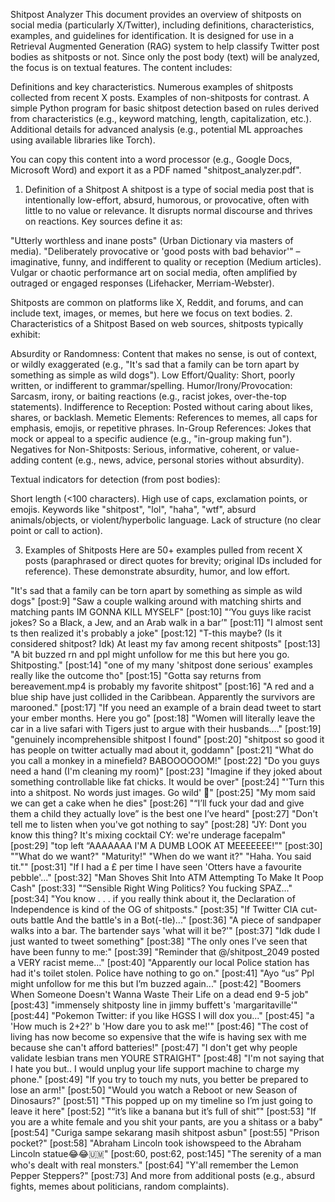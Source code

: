 Shitpost Analyzer
This document provides an overview of shitposts on social media (particularly X/Twitter), including definitions, characteristics, examples, and guidelines for identification. It is designed for use in a Retrieval Augmented Generation (RAG) system to help classify Twitter post bodies as shitposts or not. Since only the post body (text) will be analyzed, the focus is on textual features.
The content includes:

Definitions and key characteristics.
Numerous examples of shitposts collected from recent X posts.
Examples of non-shitposts for contrast.
A simple Python program for basic shitpost detection based on rules derived from characteristics (e.g., keyword matching, length, capitalization, etc.).
Additional details for advanced analysis (e.g., potential ML approaches using available libraries like Torch).

You can copy this content into a word processor (e.g., Google Docs, Microsoft Word) and export it as a PDF named "shitpost_analyzer.pdf".
1. Definition of a Shitpost
A shitpost is a type of social media post that is intentionally low-effort, absurd, humorous, or provocative, often with little to no value or relevance. It disrupts normal discourse and thrives on reactions. Key sources define it as:

"Utterly worthless and inane posts" (Urban Dictionary via masters of media).
"Deliberately provocative or 'good posts with bad behavior'" – imaginative, funny, and indifferent to quality or reception (Medium articles).
Vulgar or chaotic performance art on social media, often amplified by outraged or engaged responses (Lifehacker, Merriam-Webster).

Shitposts are common on platforms like X, Reddit, and forums, and can include text, images, or memes, but here we focus on text bodies.
2. Characteristics of a Shitpost
Based on web sources, shitposts typically exhibit:

Absurdity or Randomness: Content that makes no sense, is out of context, or wildly exaggerated (e.g., "It's sad that a family can be torn apart by something as simple as wild dogs").
Low Effort/Quality: Short, poorly written, or indifferent to grammar/spelling.
Humor/Irony/Provocation: Sarcasm, irony, or baiting reactions (e.g., racist jokes, over-the-top statements).
Indifference to Reception: Posted without caring about likes, shares, or backlash.
Memetic Elements: References to memes, all caps for emphasis, emojis, or repetitive phrases.
In-Group References: Jokes that mock or appeal to a specific audience (e.g., "in-group making fun").
Negatives for Non-Shitposts: Serious, informative, coherent, or value-adding content (e.g., news, advice, personal stories without absurdity).

Textual indicators for detection (from post bodies):

Short length (<100 characters).
High use of caps, exclamation points, or emojis.
Keywords like "shitpost", "lol", "haha", "wtf", absurd animals/objects, or violent/hyperbolic language.
Lack of structure (no clear point or call to action).

3. Examples of Shitposts
Here are 50+ examples pulled from recent X posts (paraphrased or direct quotes for brevity; original IDs included for reference). These demonstrate absurdity, humor, and low effort.

"It's sad that a family can be torn apart by something as simple as wild dogs" [post:9]
"Saw a couple walking around with matching shirts and matching pants IM GONNA KILL MYSELF" [post:10]
"‘You guys like racist jokes? So a Black, a Jew, and an Arab walk in a bar’" [post:11]
"I almost sent ts then realized it's probably a joke" [post:12]
"T-this maybe? (Is it considered shitpost? Idk) At least my fav among recent shitposts" [post:13]
"A bit buzzed rn and ppl might unfollow for me this but here you go. Shitposting." [post:14]
"one of my many 'shitpost done serious' examples really like the outcome tho" [post:15]
"Gotta say returns from bereavement.mp4 is probably my favorite shitpost" [post:16]
"A red and a blue ship have just collided in the Caribbean. Apparently the survivors are marooned." [post:17]
"If you need an example of a brain dead tweet to start your ember months. Here you go" [post:18]
"Women will literally leave the car in a live safari with Tigers just to argue with their husbands…." [post:19]
"genuinely incomprehensible shitpost I found" [post:20]
"shitpost so good it has people on twitter actually mad about it, goddamn" [post:21]
"What do you call a monkey in a minefield? BABOOOOOOM!" [post:22]
"Do you guys need a hand (I'm cleaning my room)" [post:23]
"Imagine if they joked about something controllable like fat chicks. It would be over" [post:24]
"'Turn this into a shitpost. No words just images. Go wild' 🍌" [post:25]
"My mom said we can get a cake when he dies" [post:26]
"“I’ll fuck your dad and give them a child they actually love” is the best one I’ve heard" [post:27]
"Don't tell me to listen when you've got nothing to say" [post:28]
"JY: Dont you know this thing? It's mixing cocktail CY: we're underage facepalm" [post:29]
"top left “AAAAAAA I'M A DUMB LOOK AT MEEEEEEE!”" [post:30]
""What do we want?" "Maturity!" "When do we want it?" "Haha. You said tit."" [post:31]
"If I had a £ per time I have seen 'Otters have a favourite pebble'..." [post:32]
"Man Shoves Shit Into ATM Attempting To Make It Poop Cash" [post:33]
"“Sensible Right Wing Politics? You fucking SPAZ..." [post:34]
"You know . . . if you really think about it, the Declaration of Independence is kind of the OG of shitposts." [post:35]
"If Twitter CIA cut-outs battle And the battle's in a Bot(-tle)..." [post:36]
"A piece of sandpaper walks into a bar. The bartender says 'what will it be?'" [post:37]
"Idk dude I just wanted to tweet something" [post:38]
"The only ones I’ve seen that have been funny to me:" [post:39]
"Reminder that @/shitpost_2049 posted a VERY racist meme..." [post:40]
"Apparently our local Police station has had it's toilet stolen. Police have nothing to go on." [post:41]
"Ayo “us” Ppl might unfollow for me this but I’m buzzed again..." [post:42]
"Boomers When Someone Doesn't Wanna Waste Their Life on a dead end 9-5 job" [post:43]
"immensely shitposty line in jimmy buffett's 'margaritaville'" [post:44]
"Pokemon Twitter: if you like HGSS I will dox you..." [post:45]
"a 'How much is 2+2?' b 'How dare you to ask me!'" [post:46]
"The cost of living has now become so expensive that the wife is having sex with me because she can't afford batteries!" [post:47]
"I don't get why people validate lesbian trans men YOURE STRAIGHT" [post:48]
"I'm not saying that I hate you but.. I would unplug your life support machine to charge my phone." [post:49]
"If you try to touch my nuts, you better be prepared to lose an arm!" [post:50]
"Would you watch a Reboot or new Season of Dinosaurs?" [post:51]
"This popped up on my timeline so I’m just going to leave it here" [post:52]
"“it’s like a banana but it’s full of shit”" [post:53]
"If you are a white female and you shit your pants, are you a shitass or a baby" [post:54]
"Curiga sampe sekarang masih shitpost asbun" [post:55]
"Prison pocket?" [post:58]
"Abraham Lincoln took ishowspeed to the Abraham Lincoln statue😂😂🇺🇲" [post:60, post:62, post:145]
"The serenity of a man who's dealt with real monsters." [post:64]
"Y'all remember the Lemon Pepper Steppers?" [post:73]
And more from additional posts (e.g., absurd fights, memes about politicians, random complaints).